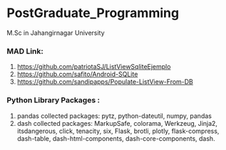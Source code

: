 # PostGraduate_Programming
M.Sc in Jahangirnagar University

### MAD Link:
1. https://github.com/patriotaSJ/ListViewSqliteEjemplo
2. https://github.com/safito/Android-SQLite
3. https://github.com/sandipapps/Populate-ListView-From-DB

### Python Library Packages :
1. pandas collected packages: pytz, python-dateutil, numpy, pandas
2. dash collected packages: MarkupSafe, colorama, Werkzeug, Jinja2, itsdangerous, click, tenacity, six, Flask, brotli, plotly, flask-compress, dash-table, dash-html-components, dash-core-components, dash.